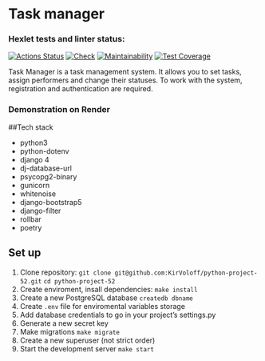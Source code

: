 # Task manager


### Hexlet tests and linter status:
[![Actions Status](https://github.com/KirVoloff/python-project-52/workflows/hexlet-check/badge.svg)](https://github.com/KirVoloff/python-project-52/actions)
[![Check](https://github.com/KirVoloff/python-project-52/actions/workflows/check.yml/badge.svg)](https://github.com/KirVoloff/python-project-52/actions/workflows/check.yml)
[![Maintainability](https://api.codeclimate.com/v1/badges/54933259b2c89b6b686b/maintainability)](https://codeclimate.com/github/KirVoloff/python-project-52/maintainability)
[![Test Coverage](https://api.codeclimate.com/v1/badges/54933259b2c89b6b686b/test_coverage)](https://codeclimate.com/github/KirVoloff/python-project-52/test_coverage)

Task Manager is a task management system. It allows you to set tasks, assign performers and change their statuses. To work with the system, registration and authentication are required.


### Demonstration on Render


##Tech stack

- python3
- python-dotenv
- django 4
- dj-database-url
- psycopg2-binary
- gunicorn
- whitenoise
- django-bootstrap5
- django-filter
- rollbar
- poetry


## Set up

1. Clone repository:
`git clone git@github.com:KirVoloff/python-project-52.git`
`cd python-project-52`
2. Create enviroment, insall dependencies:
`make install`
3. Create a new PostgreSQL database `createdb dbname`
4. Create `.env` file for enviromental variables storage
5. Add database credentials to go in your project’s settings.py
6. Generate a new secret key
7. Make migrations `make migrate`
8. Create a new superuser (not strict order)
9. Start the development server `make start`
